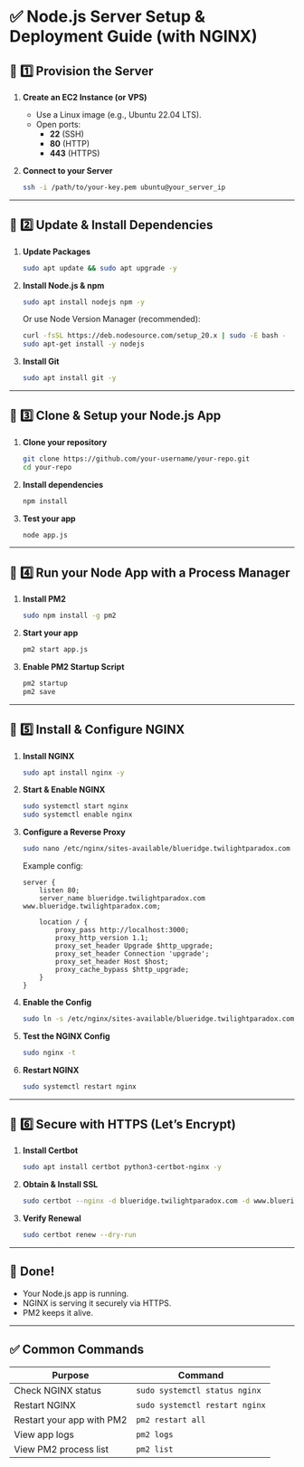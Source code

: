 
# ✅ Node.js Server Setup & Deployment Guide (with NGINX)

## 📌 1️⃣ Provision the Server

1. **Create an EC2 Instance (or VPS)**  
   - Use a Linux image (e.g., Ubuntu 22.04 LTS).
   - Open ports:  
     - **22** (SSH)  
     - **80** (HTTP)  
     - **443** (HTTPS)

2. **Connect to your Server**
   ```bash
   ssh -i /path/to/your-key.pem ubuntu@your_server_ip
   ```

---

## 📌 2️⃣ Update & Install Dependencies

1. **Update Packages**
   ```bash
   sudo apt update && sudo apt upgrade -y
   ```

2. **Install Node.js & npm**
   ```bash
   sudo apt install nodejs npm -y
   ```
   Or use Node Version Manager (recommended):
   ```bash
   curl -fsSL https://deb.nodesource.com/setup_20.x | sudo -E bash -
   sudo apt-get install -y nodejs
   ```

3. **Install Git**
   ```bash
   sudo apt install git -y
   ```

---

## 📌 3️⃣ Clone & Setup your Node.js App

1. **Clone your repository**
   ```bash
   git clone https://github.com/your-username/your-repo.git
   cd your-repo
   ```

2. **Install dependencies**
   ```bash
   npm install
   ```

3. **Test your app**
   ```bash
   node app.js
   ```

---

## 📌 4️⃣ Run your Node App with a Process Manager

1. **Install PM2**
   ```bash
   sudo npm install -g pm2
   ```

2. **Start your app**
   ```bash
   pm2 start app.js
   ```

3. **Enable PM2 Startup Script**
   ```bash
   pm2 startup
   pm2 save
   ```

---

## 📌 5️⃣ Install & Configure NGINX

1. **Install NGINX**
   ```bash
   sudo apt install nginx -y
   ```

2. **Start & Enable NGINX**
   ```bash
   sudo systemctl start nginx
   sudo systemctl enable nginx
   ```

3. **Configure a Reverse Proxy**
   ```bash
   sudo nano /etc/nginx/sites-available/blueridge.twilightparadox.com
   ```

   Example config:
   ```nginx
   server {
       listen 80;
       server_name blueridge.twilightparadox.com www.blueridge.twilightparadox.com;

       location / {
           proxy_pass http://localhost:3000;
           proxy_http_version 1.1;
           proxy_set_header Upgrade $http_upgrade;
           proxy_set_header Connection 'upgrade';
           proxy_set_header Host $host;
           proxy_cache_bypass $http_upgrade;
       }
   }
   ```

4. **Enable the Config**
   ```bash
   sudo ln -s /etc/nginx/sites-available/blueridge.twilightparadox.com /etc/nginx/sites-enabled/
   ```

5. **Test the NGINX Config**
   ```bash
   sudo nginx -t
   ```

6. **Restart NGINX**
   ```bash
   sudo systemctl restart nginx
   ```

---

## 📌 6️⃣ Secure with HTTPS (Let’s Encrypt)

1. **Install Certbot**
   ```bash
   sudo apt install certbot python3-certbot-nginx -y
   ```

2. **Obtain & Install SSL**
   ```bash
   sudo certbot --nginx -d blueridge.twilightparadox.com -d www.blueridge.twilightparadox.com
   ```

3. **Verify Renewal**
   ```bash
   sudo certbot renew --dry-run
   ```

---

## 🎉 Done!

- Your Node.js app is running.
- NGINX is serving it securely via HTTPS.
- PM2 keeps it alive.

---

## ✅ Common Commands

| Purpose                | Command                                  |
|------------------------|------------------------------------------|
| Check NGINX status     | `sudo systemctl status nginx`            |
| Restart NGINX          | `sudo systemctl restart nginx`           |
| Restart your app with PM2 | `pm2 restart all`                    |
| View app logs          | `pm2 logs`                               |
| View PM2 process list  | `pm2 list`                               |
